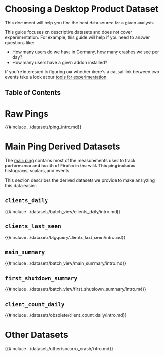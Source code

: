 # Choosing a Desktop Product Dataset

This document will help you find the best data source for a given analysis.

This guide focuses on descriptive datasets and does not cover experimentation.
For example, this guide will help if you need to answer questions like:

- How many users do we have in Germany, how many crashes we see per day?
- How many users have a given addon installed?

If you're interested in figuring out whether there's a causal link between two events
take a look at our [tools for experimentation](../tools/experiments.md).

## Table of Contents

<!-- toc -->

# Raw Pings

{{#include ../datasets/ping_intro.md}}

# Main Ping Derived Datasets

The [main ping] contains most of the measurements used to track performance
and health of Firefox in the wild.
This ping includes histograms, scalars, and events.

This section describes the derived datasets we provide to make analyzing this data easier.

## `clients_daily`

{{#include ../datasets/batch_view/clients_daily/intro.md}}

## `clients_last_seen`

{{#include ../datasets/bigquery/clients_last_seen/intro.md}}

## `main_summary`

{{#include ../datasets/batch_view/main_summary/intro.md}}

## `first_shutdown_summary`

{{#include ../datasets/batch_view/first_shutdown_summary/intro.md}}

## `client_count_daily`

{{#include ../datasets/obsolete/client_count_daily/intro.md}}


# Other Datasets

{{#include ../datasets/other/socorro_crash/intro.md}}

[main ping]: https://firefox-source-docs.mozilla.org/toolkit/components/telemetry/telemetry/data/main-ping.html
[crash ping]: https://firefox-source-docs.mozilla.org/toolkit/components/telemetry/telemetry/data/crash-ping.html
